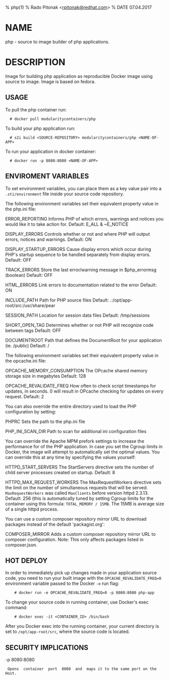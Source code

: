 % php(1)
% Rado Pitonak \<rpitonak@redhat.com\>
% DATE 07.04.2017

# NAME
php - source to image builder of php applications.

# DESCRIPTION
Image for building php application as reproducible Docker image using source to image. Image is based on fedora.
## USAGE

To pull the php container run:

      # docker pull modularitycontainers/php

To build your php application run:

      # s2i build <SOURCE-REPOSITORY> modularitycontainers/php <NAME-OF-APP>

To run your application in docker container:

      # docker run -p 8080:8080 <NAME-OF-APP>

## ENVIROMENT VARIABLES

To set environment variables, you can place them as a key value pair into a `.sti/environment`
file inside your source code repository.

The following environment variables set their equivalent property value in the php.ini file:

ERROR_REPORTING
    Informs PHP of which errors, warnings and notices you would like it to take action for.
    Default: E_ALL & ~E_NOTICE

DISPLAY_ERRORS
    Controls whether or not and where PHP will output errors, notices and warnings.
    Default: ON

DISPLAY_STARTUP_ERRORS
    Cause display errors which occur during PHP's startup sequence to be handled separately from display errors.
    Default: OFF

TRACK_ERRORS
    Store the last error/warning message in $php_errormsg (boolean)
    Default: OFF

HTML_ERRORS
    Link errors to documentation related to the error
    Default: ON

INCLUDE_PATH
    Path for PHP source files
    Default: .:/opt/app-root/src:/usr/share/pear

SESSION_PATH
    Location for session data files
    Default: /tmp/sessions

SHORT_OPEN_TAG
    Determines whether or not PHP will recognize code between <? and ?> tags
    Default: OFF

DOCUMENTROOT
    Path that defines the DocumentRoot for your application (ie. /public)
    Default: /

The following environment variables set their equivalent property value in the opcache.ini file:

OPCACHE_MEMORY_CONSUMPTION
    The OPcache shared memory storage size in megabytes
    Default: 128

OPCACHE_REVALIDATE_FREQ
    How often to check script timestamps for updates, in seconds. 0 will result in OPcache checking for updates on every request.
    Default: 2

You can also override the entire directory used to load the PHP configuration by setting:   

PHPRC
    Sets the path to the php.ini file

PHP_INI_SCAN_DIR
    Path to scan for additional ini configuration files

You can override the Apache MPM prefork settings to increase the performance for of the PHP application. In case you set
the Cgroup limits in Docker, the image will attempt to automatically set the
optimal values. You can override this at any time by specifying the values
yourself:

HTTPD_START_SERVERS
  The StartServers directive sets the number of child server processes created on startup.
  Default: 8

HTTPD_MAX_REQUEST_WORKERS
  The MaxRequestWorkers directive sets the limit on the number of simultaneous requests that will be served.
  `MaxRequestWorkers` was called `MaxClients` before version httpd 2.3.13.
  Default: 256 (this is automatically tuned by setting Cgroup limits for the container using this formula:
    `TOTAL_MEMORY / 15MB`. The 15MB is average size of a single httpd process.

You can use a custom composer repository mirror URL to download packages instead of the default 'packagist.org':

COMPOSER_MIRROR
      Adds a custom composer repository mirror URL to composer configuration. Note: This only affects packages listed in composer.json.

## HOT DEPLOY

In order to immediately pick up changes made in your application source code, you need to run your built image with the `OPCACHE_REVALIDATE_FREQ=0` environment variable passed to the Docker `-e` run flag:

        # docker run -e OPCACHE_REVALIDATE_FREQ=0 -p 8080:8080 php-app

To change your source code in running container, use Docker's exec command:   

        # docker exec -it <CONTAINER_ID> /bin/bash

After you Docker exec into the running container, your current directory is set to `/opt/app-root/src`, where the source code is located.

## SECURITY IMPLICATIONS

-p 8080:8080

     Opens  container  port  8080  and  maps it to the same port on the Host.       
